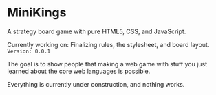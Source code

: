 # MiniKings
A strategy board game with pure HTML5, CSS, and JavaScript.

Currently working on: Finalizing rules, the stylesheet, and board layout.
```Version: 0.0.1```

The goal is to show people that making a web game with stuff you just learned about the core web languages is possible.

Everything is currently under construction, and nothing works.

